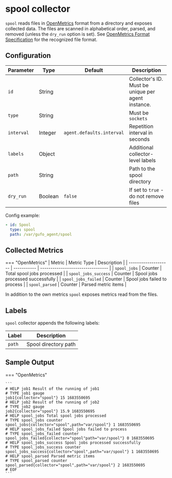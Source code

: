 # spool collector

`spool` reads files in [OpenMetrics](../openmetrics.md) format from a directory and
exposes collected data. The files are scanned in alphabetical order, parsed, 
and removed (unless the `dry_run` option is set). See 
[OpenMetrics Format Specification](../openmetrics.md) for the recognized
file format.

## Configuration

| Parameter  | Type    | Default                   | Description                                        |
| ---------- | ------- | ------------------------- | -------------------------------------------------- |
| `id`       | String  |                           | Collector's ID. Must be unique per agent instance. |
| `type`     | String  |                           | Must be `sockets`                                  |
| `interval` | Integer | `agent.defaults.interval` | Repetition interval in seconds                     |
| `labels`   | Object  |                           | Additional collector-level labels                  |
| `path`     | String  |                           | Path to the spool directory                        |
| `dry_run`  | Boolean | `false`                   | If set to `true` - do not remove files             |

Config example:

``` yaml
- id: Spool
  type: spool
  path: /var/gufo_agent/spool
```

## Collected Metrics

=== "OpenMetrics"
  | Metric               | Metric Type | Description                       |
  | -------------------- | ----------- | --------------------------------- |
  | `spool_jobs`         | Counter     | Total spool jobs processed        |
  | `spool_jobs_success` | Counter     | Spool jobs processed successfully |
  | `spool_jobs_failed`  | Counter     | Spool jobs failed to process      |
  | `spool_parsed`       | Counter     | Parsed metric items               |

  In addition to the own metrics `spool` exposes metrics read from the files.

## Labels

`spool` collector appends the following labels:

| Label  | Description          |
| ------ | -------------------- |
| `path` | Spool directory path |

## Sample Output

=== "OpenMetrics"

    ```
    # HELP job1 Result of the running of job1
    # TYPE job1 gauge
    job1{collector="spool"} 15 1683550695
    # HELP job2 Result of the running of job2
    # TYPE job2 gauge
    job2{collector="spool"} 15.9 1683550695
    # HELP spool_jobs Total spool jobs processed
    # TYPE spool_jobs counter
    spool_jobs{collector="spool",path="var/spool"} 1 1683550695
    # HELP spool_jobs_failed Spool jobs failed to process
    # TYPE spool_jobs_failed counter
    spool_jobs_failed{collector="spool"path="var/spool"} 0 1683550695
    # HELP spool_jobs_success Spool jobs processed successfully
    # TYPE spool_jobs_success counter
    spool_jobs_success{collector="spool",path="var/spool"} 1 1683550695
    # HELP spool_parsed Parsed metric items
    # TYPE spool_parsed counter
    spool_parsed{collector="spool",path="var/spool"} 2 1683550695
    # EOF
    ```